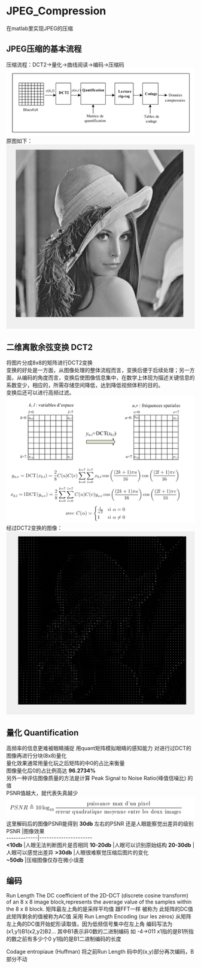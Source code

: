 # JPEG_Compression
在matlab里实现JPEG的压缩
## JPEG压缩的基本流程
压缩流程：DCT2->量化->曲线阅读->编码->压缩码  
![Jpegy压缩流程](graphe/1.png)  
原图如下：  
![原图](graphe/lena512.png)
## 二维离散余弦变换 DCT2
将图片分成8x8的矩阵进行DCT2变换  
变换的好处是一方面，从图像处理的整体流程而言，变换后便于后续处理；另一方面，从编码的角度而言，变换后使图像信息集中，在数学上体现为描述关键信息的系数变少，相应的，所需存储空间降低，达到降低视频体积的目的。  
变换后还可以进行高频过滤。  
![DCT2图示](graphe/2.png)
![DCT2算式](graphe/3.png)  
经过DCT2变换的图像：  
![imdct](graphe/imdct.png)
## 量化 Quantification
高频率的信息更难被眼睛捕捉 用quant矩阵模拟眼睛的感知能力 对进行过DCT的图像再进行分块(8x8)量化  
量化效果通常用量化玩之后矩阵的中0的占比来衡量  
图像量化后0的占比例高达 **96.2734%**  
另外一种评估图像质量的方法是计算 Peak Signal to Noise Ratio(峰值信噪比) 的值  
PSNR值越大，就代表失真越少  
![PSNR](graphe/5.png)  
这里解码后的图像PSNR能得到 **30db** 左右的PSNR 还是人眼能察觉出差异的级别  
PSNR         |图像效果  
-------------|----------------------                   
**<10db**    |人眼无法判断图片是否相同
**10-20db**  |人眼可以识别原始结构 
**20-30db**  |人眼可以感觉出差异 
**>30db**    |人眼很难察觉压缩后图片的变化  
**~50db**    |压缩图像仅存在微小误差 

## 编码
Run Length
The DC coefficient of the 2D-DCT (discrete cosine transform) of an 8 x 8 image block,represents the average value of the samples within the 8 x 8 block.
矩阵最左上角的是采样平均值 跟FFT一样 被称为 此矩阵的DC值 此矩阵剩余的值被称为AC值
采用 Run Length Encoding (sur les zéros)
从矩阵左上角的DC值开始蛇形读取值，因为低频信号集中在左上角
编码写法为 (x1,y1)B1(x2,y2)B2...
其中B1表示非0数的二进制编码 如 -4->011
x1指的是B1所指的数之前有多少个0
y1指的是B1二进制编码的长度
    
Codage entropiaue (Huffman)
   将之前Run Length 码中的(x,y)部分再次编码，B部分不动